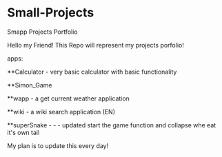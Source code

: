 # Small-Projects
Smapp Projects Portfolio

Hello my Friend!
This Repo will represent my projects porfolio!

apps:

**Calculator - very basic calculator with basic functionality

**Simon_Game

**wapp - a get current weather application

**wiki - a wiki search application (EN)

**superSnake - - - updated start the game function and collapse whe eat it's own tail

My plan is to update this every day!
